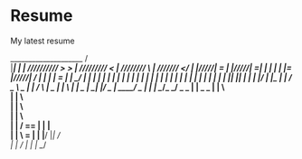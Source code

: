# Resume
My latest resume

 ____________________        /       \
|____________________|      |         |
 \/\/\/\/\/\/\/\/\/\/        >     >  |
  \/\/\/\/\/\/\/\/\/        <         |
   \/\/\/\/\/\/\/\/          _\      |
    \/\/\/\/\/\/\/          <_/__    |
     |/\/\/\/\/\|             ___=   |___
     |\/\/\/\/\/|          _=| | |   | | |=_
     |/\/\/\/\/\|         /  |  |     |  |   =
                         |   |   \___/    |    |
                         |   |            |    |
                         |    |            |   |
                         |    |            |   |
                         |     |           |   |
                          |    |          |   |
                          |     |        |   |
                            |   |______ |   |
                             ||  |_____|   |
                            |   | |/ \|  |\_
                            |  | __/  \_  \  \_
                           |  | /        \  |   \_
                          |   | \         | |     \_
                         |     \_|       |_/        \_
                        |         \_____/  \_         |
                        |         |           \______/\_
                         \_______/                \_    \_
                        |     |                      \_    \_
                       |     |                          \    \
                       |    |                             \    \
                       |   |                                 \   \
                        |  |                                    \  \
                       |   |                                      \/ ==
                       |   |                                       |    \
                        |   |                                       \     =
                         |  |                                        |____/
                          |_|
                         /   \
                         |    |
                        /    |
                       |    |
                        \__/
